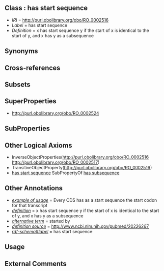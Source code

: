 
## Class : has start sequence

 * *IRI* = http://purl.obolibrary.org/obo/RO_0002516
 * *Label* = has start sequence
 * *Definition* = x has start sequence y if the start of x is identical to the start of y, and x has y as a subsequence

## Synonyms


## Cross-references


## Subsets


## SuperProperties

 * <http://purl.obolibrary.org/obo/RO_0002524>

## SubProperties


## Other Logical Axioms

 * InverseObjectProperties(<http://purl.obolibrary.org/obo/RO_0002516> <http://purl.obolibrary.org/obo/RO_0002517>)
 * TransitiveObjectProperty(<http://purl.obolibrary.org/obo/RO_0002516>)
 * [has start sequence](../../RO/16/RO_0002516.md) SubPropertyOf [has subsequence](../../RO/24/RO_0002524.md)

## Other Annotations

 * *[example of usage](../../IAO/12/IAO_0000112.md)* = Every CDS has as a start sequence the start codon for that transcript
 * *[definition](../../IAO/15/IAO_0000115.md)* = x has start sequence y if the start of x is identical to the start of y, and x has y as a subsequence
 * *[alternative term](../../IAO/18/IAO_0000118.md)* = started by
 * *[definition source](../../IAO/19/IAO_0000119.md)* = http://www.ncbi.nlm.nih.gov/pubmed/20226267
 * *[rdf-schema#label](../../el/rdf-schema#label.md)* = has start sequence

## Usage


## External Comments

